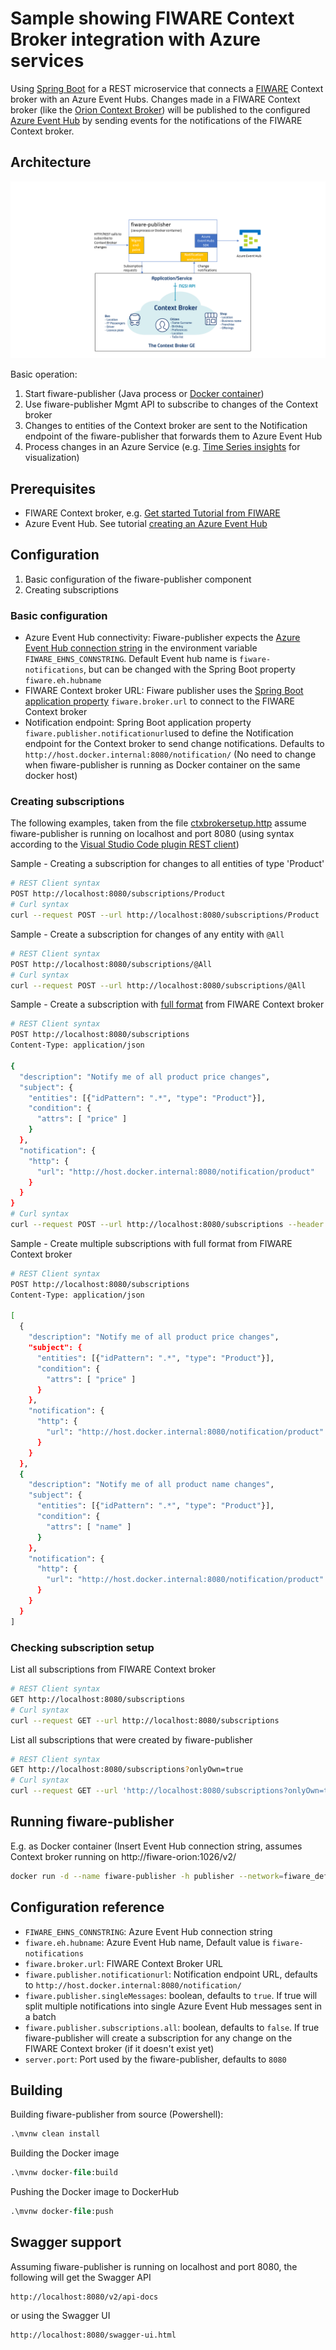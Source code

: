 # Sample showing FIWARE Context Broker integration with Azure services

Using [Spring Boot](https://spring.io/projects/spring-boot) for a REST microservice that connects a [FIWARE](https://www.fiware.org/) Context broker with an Azure Event Hubs. Changes made in a FIWARE Context broker (like the [Orion Context Broker](https://fiware-orion.readthedocs.io/)) will be published to the configured [Azure Event Hub](https://azure.microsoft.com/en-in/services/event-hubs/) by sending events for the notifications of the FIWARE Context broker.

## Architecture

![Architecture](assets/fiware-publisher%20architecture.png)

Basic operation:

1. Start fiware-publisher (Java process or [Docker container](https://hub.docker.com/r/jmayrbaeurl/fiware-publisher))
2. Use fiware-publisher Mgmt API to subscribe to changes of the Context broker
3. Changes to entities of the Context broker are sent to the Notification endpoint of the fiware-publisher that forwards them to Azure Event Hub
4. Process changes in an Azure Service (e.g. [Time Series insights](https://azure.microsoft.com/en-us/services/time-series-insights/) for visualization)

## Prerequisites

* FIWARE Context broker, e.g. [Get started Tutorial from FIWARE](https://fiware-tutorials.readthedocs.io/en/latest/getting-started/index.html)
* Azure Event Hub. See tutorial [creating an Azure Event Hub](https://docs.microsoft.com/en-us/azure/event-hubs/event-hubs-quickstart-cli)

## Configuration

1. Basic configuration of the fiware-publisher component
2. Creating subscriptions

### Basic configuration

* Azure Event Hub connectivity: Fiware-publisher expects the [Azure Event Hub connection string](https://docs.microsoft.com/en-us/azure/event-hubs/event-hubs-get-connection-string) in the environment variable `FIWARE_EHNS_CONNSTRING`. Default Event hub name is `fiware-notifications`, but can be changed with the Spring Boot property `fiware.eh.hubname`
* FIWARE Context broker URL: Fiware publisher uses the [Spring Boot application property](https://docs.spring.io/spring-boot/docs/current/reference/html/spring-boot-features.html#boot-features-external-config) `fiware.broker.url` to connect to the FIWARE Context broker
* Notification endpoint: Spring Boot application property `fiware.publisher.notificationurl`used to define the Notification endpoint for the Context broker to send change notifications. Defaults to `http://host.docker.internal:8080/notification/` (No need to change when fiware-publisher is running as Docker container on the same docker host)

### Creating subscriptions

The following examples, taken from the file [ctxbrokersetup.http](scripts/fiware/ctxbrokersetup.http) assume fiware-publisher is running on localhost and port 8080 (using syntax according to the [Visual Studio Code plugin REST client](https://marketplace.visualstudio.com/items?itemName=humao.rest-client))

Sample - Creating a subscription for changes to all entities of type 'Product'

```bash
# REST Client syntax
POST http://localhost:8080/subscriptions/Product
# Curl syntax
curl --request POST --url http://localhost:8080/subscriptions/Product
```

Sample - Create a subscription for changes of any entity with `@All`

```bash
# REST Client syntax
POST http://localhost:8080/subscriptions/@All
# Curl syntax
curl --request POST --url http://localhost:8080/subscriptions/@All
```

Sample - Create a subscription with [full format](http://fiware.github.io/specifications/ngsiv2/stable/) from FIWARE Context broker

```bash
# REST Client syntax
POST http://localhost:8080/subscriptions
Content-Type: application/json

{
  "description": "Notify me of all product price changes",
  "subject": {
    "entities": [{"idPattern": ".*", "type": "Product"}],
    "condition": {
      "attrs": [ "price" ]
    }
  },
  "notification": {
    "http": {
      "url": "http://host.docker.internal:8080/notification/product"
    }
  }
}
# Curl syntax
curl --request POST --url http://localhost:8080/subscriptions --header 'content-type: application/json' --data '{"description": "Notify me of all product price changes","subject": {"entities": [{"idPattern": ".*", "type": "Product"}],"condition": {"attrs": [ "price" ]}},"notification": {"http": {"url": "http://host.docker.internal:8080/notification/product"}}}'
```

Sample - Create multiple subscriptions with full format from FIWARE Context broker

```bash
# REST Client syntax
POST http://localhost:8080/subscriptions
Content-Type: application/json

[
  {
    "description": "Notify me of all product price changes",
    "subject": {
      "entities": [{"idPattern": ".*", "type": "Product"}],
      "condition": {
        "attrs": [ "price" ]
      }
    },
    "notification": {
      "http": {
        "url": "http://host.docker.internal:8080/notification/product"
      }
    }
  },
  {
    "description": "Notify me of all product name changes",
    "subject": {
      "entities": [{"idPattern": ".*", "type": "Product"}],
      "condition": {
        "attrs": [ "name" ]
      }
    },
    "notification": {
      "http": {
        "url": "http://host.docker.internal:8080/notification/product"
      }
    }
  }
]
```

### Checking subscription setup

List all subscriptions from FIWARE Context broker

```bash
# REST Client syntax
GET http://localhost:8080/subscriptions
# Curl syntax
curl --request GET --url http://localhost:8080/subscriptions
```

List all subscriptions that were created by fiware-publisher

```bash
# REST Client syntax
GET http://localhost:8080/subscriptions?onlyOwn=true
# Curl syntax
curl --request GET --url 'http://localhost:8080/subscriptions?onlyOwn=true'
```

## Running fiware-publisher

E.g. as Docker container (Insert Event Hub connection string, assumes Context broker running on http://fiware-orion:1026/v2/

```bash
docker run -d --name fiware-publisher -h publisher --network=fiware_default -p 8080:8080 --env fiware.broker.url=http://fiware-orion:1026/v2/ --env FIWARE_EHNS_CONNSTRING=[Event Hub connection string]  jmayrbaeurl/fiware-publisher
```

## Configuration reference

* `FIWARE_EHNS_CONNSTRING`: Azure Event Hub connection string
* `fiware.eh.hubname`: Azure Event Hub name, Default value is `fiware-notifications`
* `fiware.broker.url`: FIWARE Context Broker URL
* `fiware.publisher.notificationurl`: Notification endpoint URL, defaults to `http://host.docker.internal:8080/notification/`
* `fiware.publisher.singleMessages`: boolean, defaults to `true`. If true will split multiple notifications into single Azure Event Hub messages sent in a batch
* `fiware.publisher.subscriptions.all`: boolean, defaults to `false`. If true fiware-publisher will create a subscription for any change on the FIWARE Context broker (if it doesn't exist yet)
* `server.port`: Port used by the fiware-publisher, defaults to `8080`

## Building

Building fiware-publisher from source (Powershell):

```ps
.\mvnw clean install
```

Building the Docker image

```ps
.\mvnw docker-file:build
 ```

Pushing the Docker image to DockerHub

```ps
.\mvnw docker-file:push
 ```

## Swagger support

Assuming fiware-publisher is running on localhost and port 8080, the following will get the Swagger API

```http
http://localhost:8080/v2/api-docs
```

or using the Swagger UI

```http
http://localhost:8080/swagger-ui.html
```
